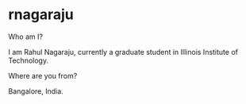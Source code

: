 # rnagaraju

Who am I?

I am Rahul Nagaraju, currently a graduate student in Illinois Institute of Technology.

Where are you from?

Bangalore, India.